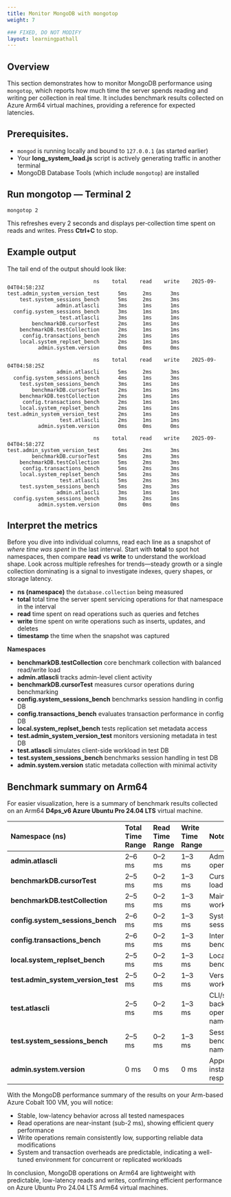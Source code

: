 ```yaml
---
title: Monitor MongoDB with mongotop
weight: 7

### FIXED, DO NOT MODIFY
layout: learningpathall
---
```


## Overview

This section demonstrates how to monitor MongoDB performance using `mongotop`, which reports how much time the server spends reading and writing per collection in real time. It includes benchmark results collected on Azure Arm64 virtual machines, providing a reference for expected latencies.

## Prerequisites.

- `mongod` is running locally and bound to `127.0.0.1` (as started earlier)
- Your **long_system_load.js** script is actively generating traffic in another terminal
- MongoDB Database Tools (which include `mongotop`) are installed

## Run mongotop — Terminal 2

```console
mongotop 2
```
This refreshes every 2 seconds and displays per‑collection time spent on reads and writes. Press **Ctrl+C** to stop.

## Example output

The tail end of the output should look like:
```output
                            ns    total    read    write    2025-09-04T04:58:23Z
test.admin_system_version_test      5ms     2ms      3ms
    test.system_sessions_bench      5ms     2ms      3ms
                admin.atlascli      3ms     1ms      1ms
  config.system_sessions_bench      3ms     1ms      1ms
                 test.atlascli      3ms     1ms      1ms
        benchmarkDB.cursorTest      2ms     1ms      1ms
    benchmarkDB.testCollection      2ms     1ms      1ms
     config.transactions_bench      2ms     1ms      1ms
    local.system_replset_bench      2ms     1ms      1ms
          admin.system.version      0ms     0ms      0ms

                            ns    total    read    write    2025-09-04T04:58:25Z
                admin.atlascli      5ms     2ms      3ms
  config.system_sessions_bench      4ms     1ms      3ms
    test.system_sessions_bench      3ms     1ms      1ms
        benchmarkDB.cursorTest      2ms     1ms      1ms
    benchmarkDB.testCollection      2ms     1ms      1ms
     config.transactions_bench      2ms     1ms      1ms
    local.system_replset_bench      2ms     1ms      1ms
test.admin_system_version_test      2ms     1ms      1ms
                 test.atlascli      2ms     1ms      1ms
          admin.system.version      0ms     0ms      0ms

                            ns    total    read    write    2025-09-04T04:58:27Z
test.admin_system_version_test      6ms     2ms      3ms
        benchmarkDB.cursorTest      5ms     2ms      3ms
    benchmarkDB.testCollection      5ms     2ms      3ms
     config.transactions_bench      5ms     2ms      3ms
    local.system_replset_bench      5ms     2ms      3ms
                 test.atlascli      5ms     2ms      3ms
    test.system_sessions_bench      5ms     2ms      3ms
                admin.atlascli      3ms     1ms      1ms
  config.system_sessions_bench      3ms     2ms      1ms
          admin.system.version      0ms     0ms      0ms
```

## Interpret the metrics

Before you dive into individual columns, read each line as a snapshot of *where time was spent* in the last interval. Start with **total** to spot hot namespaces, then compare **read** vs **write** to understand the workload shape. Look across multiple refreshes for trends—steady growth or a single collection dominating is a signal to investigate indexes, query shapes, or storage latency.

- **ns (namespace)** the `database.collection` being measured
- **total** total time the server spent servicing operations for that namespace in the interval
- **read** time spent on read operations such as queries and fetches
- **write** time spent on write operations such as inserts, updates, and deletes
- **timestamp** the time when the snapshot was captured

**Namespaces**

  - **benchmarkDB.testCollection** core benchmark collection with balanced read/write load
  - **admin.atlascli** tracks admin-level client activity
  - **benchmarkDB.cursorTest** measures cursor operations during benchmarking
  - **config.system_sessions_bench** benchmarks session handling in config DB
  - **config.transactions_bench** evaluates transaction performance in config DB
  - **local.system_replset_bench** tests replication set metadata access
  - **test.admin_system_version_test** monitors versioning metadata in test DB
  - **test.atlascli** simulates client-side workload in test DB
  - **test.system_sessions_bench** benchmarks session handling in test DB
  - **admin.system.version** static metadata collection with minimal activity

## Benchmark summary on Arm64

For easier visualization, here is a summary of benchmark results collected on an Arm64 **D4ps_v6 Azure Ubuntu Pro 24.04 LTS** virtual machine.

| Namespace (ns)                  | Total Time Range | Read Time Range | Write Time Range | Notes |
| :------------------------------ | :--------------- | :-------------- | :--------------- | :---- |
| **admin.atlascli**                   | 2–6 ms           | 0–2 ms          | 1–3 ms           | Admin CLI operations |
| **benchmarkDB.cursorTest**           | 2–5 ms           | 0–2 ms          | 1–3 ms           | Cursor benchmark load |
| **benchmarkDB.testCollection**       | 2–5 ms           | 0–2 ms          | 1–3 ms           | Main benchmark workload |
| **config.system_sessions_bench**     | 2–6 ms           | 0–2 ms          | 1–3 ms           | System/benchmark sessions |
| **config.transactions_bench**        | 2–6 ms           | 0–2 ms          | 1–3 ms           | Internal transaction benchmark |
| **local.system_replset_bench**       | 2–5 ms           | 0–2 ms          | 1–3 ms           | Local replica set benchmark |
| **test.admin_system_version_test**   | 2–5 ms           | 0–2 ms          | 1–3 ms           | Version check workload |
| **test.atlascli**                    | 2–5 ms           | 0–2 ms          | 1–3 ms           | CLI/system background operations (test namespace) |
| **test.system_sessions_bench**       | 2–5 ms           | 0–2 ms          | 1–3 ms           | Session benchmark (test namespace) |
| **admin.system.version**             | 0 ms             | 0 ms            | 0 ms             | Appears inactive or instantaneous responses |

With the MongoDB performance summary of the results on your Arm-based Azure Cobalt 100 VM, you will notice:
  - Stable, low-latency behavior across all tested namespaces
  - Read operations are near-instant (sub-2 ms), showing efficient query performance
  - Write operations remain consistently low, supporting reliable data modifications
  - System and transaction overheads are predictable, indicating a well-tuned environment for concurrent or replicated workloads

In conclusion, MongoDB operations on Arm64 are lightweight with predictable, low-latency reads and writes, confirming efficient performance on Azure Ubuntu Pro 24.04 LTS Arm64 virtual machines.
